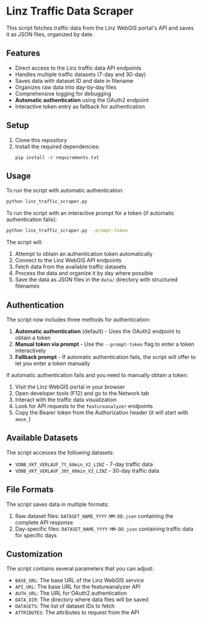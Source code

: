 # Linz Traffic Data Scraper

This script fetches traffic data from the Linz WebGIS portal's API and saves it as JSON files, organized by date.

## Features

- Direct access to the Linz traffic data API endpoints
- Handles multiple traffic datasets (7-day and 30-day)
- Saves data with dataset ID and date in filename
- Organizes raw data into day-by-day files
- Comprehensive logging for debugging
- **Automatic authentication** using the OAuth2 endpoint
- Interactive token entry as fallback for authentication

## Setup

1. Clone this repository
2. Install the required dependencies:
   ```
   pip install -r requirements.txt
   ```

## Usage

To run the script with automatic authentication:

```bash
python linz_traffic_scraper.py
```

To run the script with an interactive prompt for a token (if automatic authentication fails):

```bash
python linz_traffic_scraper.py --prompt-token
```

The script will:
1. Attempt to obtain an authentication token automatically
2. Connect to the Linz WebGIS API endpoints
3. Fetch data from the available traffic datasets
4. Process the data and organize it by day where possible
5. Save the data as JSON files in the `data/` directory with structured filenames

## Authentication

The script now includes three methods for authentication:

1. **Automatic authentication** (default) - Uses the OAuth2 endpoint to obtain a token
2. **Manual token via prompt** - Use the `--prompt-token` flag to enter a token interactively 
3. **Fallback prompt** - If automatic authentication fails, the script will offer to let you enter a token manually

If automatic authentication fails and you need to manually obtain a token:

1. Visit the Linz WebGIS portal in your browser
2. Open developer tools (F12) and go to the Network tab
3. Interact with the traffic data visualization 
4. Look for API requests to the `featureanalyzer` endpoints
5. Copy the Bearer token from the Authorization header (it will start with `awse_`)

## Available Datasets

The script accesses the following datasets:

- `VDNB_VKT_VERLAUF_7t_60min_V2_LINZ` - 7-day traffic data
- `VDNB_VKT_VERLAUF_30t_60min_V2_LINZ` - 30-day traffic data

## File Formats

The script saves data in multiple formats:

1. Raw dataset files: `DATASET_NAME_YYYY-MM-DD.json` containing the complete API response
2. Day-specific files: `DATASET_NAME_YYYY-MM-DD.json` containing traffic data for specific days

## Customization

The script contains several parameters that you can adjust:
- `BASE_URL`: The base URL of the Linz WebGIS service
- `API_URL`: The base URL for the featureanalyzer API
- `AUTH_URL`: The URL for OAuth2 authentication
- `DATA_DIR`: The directory where data files will be saved
- `DATASETS`: The list of dataset IDs to fetch
- `ATTRIBUTES`: The attributes to request from the API 